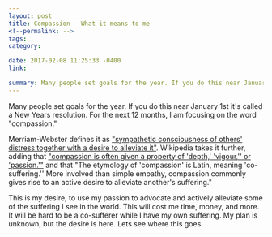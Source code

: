 ```yaml
---
layout: post
title: Compassion — What it means to me
<!--permalink: -->
tags: 
category: 

date: 2017-02-08 11:25:33 -0400
link: 

summary: Many people set goals for the year. If you do this near January 1st it's called a New Years resolution. For the next 12 months, I am focusing on the word "compassion."
---
```


Many people set goals for the year. If you do this near January 1st it's called a New Years resolution. For the next 12 months, I am focusing on the word "compassion." 

Merriam-Webster defines it as ["sympathetic consciousness of others' distress together with a desire to alleviate it"][mw]. Wikipedia takes it further, adding that ["compassion is often given a property of 'depth,' 'vigour,'' or 'passion.'"][wiki] and that "The etymology of 'compassion' is Latin, meaning 'co-suffering.'' More involved than simple empathy, compassion commonly gives rise to an active desire to alleviate another's suffering."

This is my desire, to use my passion to advocate and actively alleviate some of the suffering I see in the world. This will cost me time, money, and more. It will be hard to be a co-sufferer while I have my own suffering. My plan is unknown, but the desire is here. Lets see where this goes.


[mw]: https://www.merriam-webster.com/dictionary/compassion
[wiki]: https://en.wikipedia.org/wiki/Compassion
[compassion]: https://www.compassion.com/